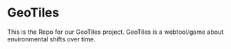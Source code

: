 GeoTiles
========

This is the Repo for our GeoTiles project. GeoTiles is a webtool/game about environmental shifts over time.
